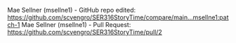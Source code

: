 Mae Sellner (msellne1) - GitHub repo edited: https://github.com/scvengro/SER316StoryTime/compare/main...msellne1:patch-1
Mae Sellner (msellne1) - Pull Request: https://github.com/scvengro/SER316StoryTime/pull/2
